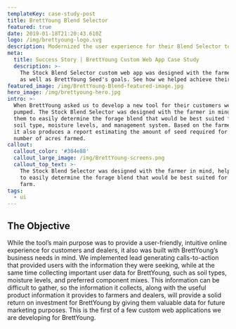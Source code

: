 ```yaml
---
templateKey: case-study-post
title: BrettYoung Blend Selector
featured: true
date: 2019-01-18T21:20:43.610Z
logo: /img/brettyoung-logo.svg
description: Modernized the user experience for their Blend Selector tool.
meta:
  title: Success Story | BrettYoung Custom Web App Case Study
  description: >-
    The Stock Blend Selector custom web app was designed with the farmer in mind
    as well as BrettYoung Seed's goals. See how we helped achieve their goals
featured_image: /img/BrettYoung-Blend-featured-image.jpg
hero_image: /img/brettyoung-hero.jpg
intro: >-
  When BrettYoung asked us to develop a new tool for their customers we were
  pumped. The Stock Blend Selector was designed with the farmer in mind, helping
  them to easily determine the forage blend that would be best suited for their
  soil type, moisture levels, and management system. Based on the farmer’s input
  it also produces a report estimating the amount of seed required for the
  number of acres farmed.
callout:
  callout_color: '#304e88'
  callout_large_image: /img/BrettYoung-screens.png
  callout_top_text: >-
    The Stock Blend Selector was designed with the farmer in mind, helping them
    to easily determine the forage blend that would be best suited for their
    farm.
tags:
  - ui
---
```

## The Objective

While the tool’s main purpose was to provide a user-friendly, intuitive online experience for customers and dealers, it also was built with BrettYoung’s business needs in mind. We implemented lead generating calls-to-action that provided users with the information they were seeking, while at the same time collecting important user data for BrettYoung, such as soil types, moisture levels, and preferred component mixes. This information can be difficult to gather, so the information it collects, along with the useful product information it provides to farmers and dealers, will provide a solid return on investment for BrettYoung by giving them valuable data for future marketing purposes. This is the first of a few custom web applications we are developing for BrettYoung.
